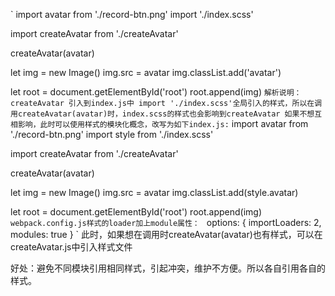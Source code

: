 `
import avatar from './record-btn.png'
import './index.scss'

import createAvatar from './createAvatar'

createAvatar(avatar)

let img = new Image()
img.src = avatar
img.classList.add('avatar')

let root = document.getElementById('root')
root.append(img)
`
解析说明：
createAvatar 引入到index.js中
import './index.scss'全局引入的样式，所以在调用createAvatar(avatar)时，index.scss的样式也会影响到createAvatar
如果不想互相影响，此时可以使用样式的模块化概念，改写为如下index.js:
`
import avatar from './record-btn.png'
import style from './index.scss'

import createAvatar from './createAvatar'

createAvatar(avatar)

let img = new Image()
img.src = avatar
img.classList.add(style.avatar)

let root = document.getElementById('root')
root.append(img)
`
webpack.config.js样式的loader加上module属性： 
`
options: {
    importLoaders: 2,
    modules: true
}
`
此时，如果想在调用时createAvatar(avatar)也有样式，可以在createAvatar.js中引入样式文件


好处：避免不同模块引用相同样式，引起冲突，维护不方便。所以各自引用各自的样式。